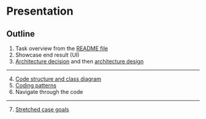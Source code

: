 # Presentation

## Outline

1. Task overview from the [README file](../README.md)
2. Showcase end result (UI)
3. [Architecture decision](architecture.md) and then [architecture design](architecture.jpg)
____________________________________________________________

4. [Code structure and class diagram](code-visualization(structure).jpg)
5. [Coding patterns](coding-patterns-examples.md)
6. Navigate through the code
____________________________________________________________

7. [Stretched case goals](stretched-goals.md)
